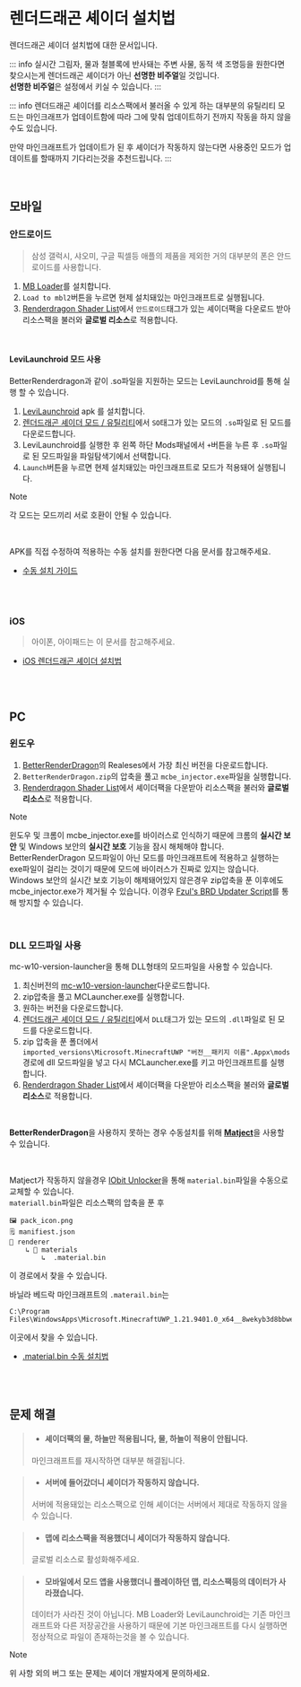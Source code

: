 # 렌더드래곤 셰이더 설치법

렌더드래곤 셰이더 설치법에 대한 문서입니다.


::: info
실시간 그림자, 물과 철블록에 반사돼는 주변 사물, 동적 색 조명등을 원한다면 찾으시는게 렌더드래곤 셰이더가 아닌 **선명한 비주얼**일 것입니다.  
**선명한 비주얼**은 설정에서 키실 수 있습니다.
:::


::: info
렌더드래곤 셰이더를 리소스팩에서 불러올 수 있게 하는 대부분의 유틸리티 모드는 마인크래프가 업데이트함에 따라 그에 맞춰 업데이트하기 전까지 작동을 하지 않을 수도 있습니다.  

만약 마인크래프트가 업데이트가 된 후 셰이더가 작동하지 않는다면 사용중인 모드가 업데이트를 할때까지 기다리는것을 추천드립니다.
:::

<br>

## 모바일

### 안드로이드

> 삼성 갤럭시, 샤오미, 구글 픽셀등 애플의 제품을 제외한 거의 대부분의 폰은 안드로이드를 사용합니다.

1. [MB Loader](https://github.com/DominoKorean/Render-dragon-shader-list/blob/main/language/ko_kr/README.md#mb-loader)를 설치합니다.
2. `Load to mbl2`버튼을 누르면 현제 설치돼있는 마인크래프트로 실행됩니다.
3. [Renderdragon Shader List](https://github.com/DominoKorean/Render-dragon-shader-list/blob/main/language/ko_kr/README.md)에서 `안드로이드`태그가 있는 셰이더팩을 다운로드 받아 리소스팩을 불러와 **글로벌 리소스**로 적용합니다.

<br>

#### LeviLaunchroid 모드 사용
BetterRenderdragon과 같이 .so파일을 지원하는 모드는 LeviLaunchroid를 통해 실행 할 수 있습니다.

1. [LeviLaunchroid](https://github.com/LiteLDev/LeviLaunchroid/releases) apk 를 설치합니다.
2. [렌더드래곤 셰이더 모드 / 유틸리티](https://github.com/DominoKorean/Render-dragon-shader-list/blob/main/language/ko_kr/README.md#%EB%A0%8C%EB%8D%94%EB%93%9C%EB%9E%98%EA%B3%A4-%EC%85%B0%EC%9D%B4%EB%8D%94-%EB%AA%A8%EB%93%9C--%EC%9C%A0%ED%8B%B8%EB%A6%AC%ED%8B%B0)에서 `SO`태그가 있는 모드의 `.so`파일로 된 모드를 다운로드합니다.
3. LeviLaunchroid를 실행한 후 왼쪽 하단 Mods패널에서 `+`버튼을 누른 후 `.so`파일로 된 모드파일을 파일탐색기에서 선택합니다.
4. `Launch`버튼을 누르면 현제 설치돼있는 마인크래프트로 모드가 적용돼어 실행됩니다.

> [!NOTE]
> 각 모드는 모드끼리 서로 호환이 안될 수 있습니다.

<br>

APK를 직접 수정하여 적용하는 수동 설치를 원한다면 다음 문서를 참고해주세요.
* [수동 설치 가이드](./androidrd.md)

<br>
<br>

### iOS

> 아이폰, 아이패드는 이 문서를 참고해주세요.

* [iOS 렌더드래곤 셰이더 설치법](./ios.md)

<br>
<br>

## PC

### 윈도우

1. [BetterRenderDragon](https://github.com/QYCottage/BetterRenderDragon/releases)의 Realeses에서 가장 최신 버전을 다운로드합니다.
2. `BetterRenderDragon.zip`의 압축을 풀고 `mcbe_injector.exe`파일을 실행합니다.
3. [Renderdragon Shader List](https://github.com/DominoKorean/Render-dragon-shader-list/blob/main/language/ko_kr/README.md)에서 셰이더팩을 다운받아 리소스팩을 불러와 **글로벌 리소스**로 적용합니다.

> [!NOTE]
> 윈도우 및 크롬이 mcbe_injector.exe를 바이러스로 인식하기 때문에 크롬의 **실시간 보안** 및 Windows 보안의 **실시간 보호** 기능을 잠시 해체해야 합니다.  
> BetterRenderDragon 모드파일이 아닌 모드를 마인크래프트에 적용하고 실행하는 exe파일이 걸리는 것이기 때문에 모드에 바이러스가 진짜로 있지는 않습니다.  
> Windows 보안의 실시간 보호 기능이 해제돼어있지 않은경우 zip압축을 푼 이후에도 mcbe_injector.exe가 제거될 수 있습니다. 이경우 [Fzul's BRD Updater Script](https://github.com/faizul726/brd-updater-script)를 통해 방지할 수 있습니다.

<br>

### DLL 모드파일 사용
mc-w10-version-launcher을 통해 DLL형태의 모드파일을 사용할 수 있습니다.

1. 최신버전의 [mc-w10-version-launcher](https://github.com/QYCottage/mc-w10-version-launcher/releases)다운로드합니다.
2. zip압축을 풀고 MCLauncher.exe를 실행합니다.
3. 원하는 버전을 다운로드합니다.
4. [렌더드래곤 셰이더 모드 / 유틸리티](https://github.com/DominoKorean/Render-dragon-shader-list/blob/main/language/ko_kr/README.md#%EB%A0%8C%EB%8D%94%EB%93%9C%EB%9E%98%EA%B3%A4-%EC%85%B0%EC%9D%B4%EB%8D%94-%EB%AA%A8%EB%93%9C--%EC%9C%A0%ED%8B%B8%EB%A6%AC%ED%8B%B0)에서 `DLL`태그가 있는 모드의 `.dll`파일로 된 모드를 다운로드합니다.
5. zip 압축을 푼 폴더에서  
`imported_versions\Microsoft.MinecraftUWP "버전__패키지 이름".Appx\mods`  
경로에 dll 모드파일을 넣고 다시 MCLauncher.exe를 키고 마인크래프트를 실행합니다.
6. [Renderdragon Shader List](https://github.com/DominoKorean/Render-dragon-shader-list/blob/main/language/ko_kr/README.md)에서 셰이더팩을 다운받아 리소스팩을 불러와 **글로벌 리소스**로 적용합니다.

<br>

**BetterRenderDragon**을 사용하지 못하는 경우 수동설치를 위해 [**Matject**](https://github.com/faizul726/matject)을 사용할 수 있습니다.

<br>

Matject가 작동하지 않을경우 [IObit Unlocker](https://www.iobit.com/en/iobit-unlocker.php)을 통해 `material.bin`파일을 수동으로 교체할 수 있습니다.  
`materiall.bin`파일은 리소스팩의 압축을 푼 후
```
🖼️ pack_icon.png
🗒️ manifiest.json
📁 renderer
    ↳ 📁 materials
        ↳  .material.bin
```
이 경로에서 찾을 수 있습니다.

바닐라 베드락 마인크래프트의 `.materail.bin`는  
```
C:\Program Files\WindowsApps\Microsoft.MinecraftUWP_1.21.9401.0_x64__8wekyb3d8bbwe\data\renderer\materials
```
이곳에서 찾을 수 있습니다.

* [.material.bin 수동 설치법](./materialbin/materialbin.md)

<br>
<br>

## 문제 해결

> - #### **셰이더팩의 물, 하늘만 적용됩니다, 물, 하늘이 적용이 안됩니다.**  
> 마인크래프트를 재시작하면 대부분 해결됩니다.

> - #### **서버에 들어갔더니 셰이더가 작동하지 않습니다.**  
> 서버에 적용돼있는 리소스팩으로 인해 셰이더는 서버에서 제대로 작동하지 않을 수 있습니다.

> - #### **맵에 리소스팩을 적용했더니 세이더가 작동하지 않습니다.**  
> 글로벌 리소스로 활성화해주세요.

> - #### **모바일에서 모드 앱을 사용했더니 플레이하던 맵, 리소스팩등의 데이터가 사라졌습니다.**  
>  데이터가 사라진 것이 아닙니다. MB Loader와 LeviLaunchroid는 기존 마인크래프트와 다른 저장공간을 사용하기 때문에 기본 마인크래프트를 다시 실행하면 정상적으로 파일이 존재하는것을 볼 수 있습니다.

> [!NOTE]
> 위 사항 외의 버그 또는 문제는 셰이더 개발자에게 문의하세요.